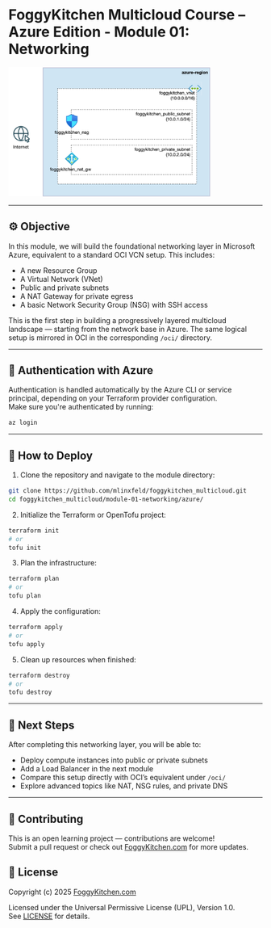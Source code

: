 # FoggyKitchen Multicloud Course – Azure Edition - **Module 01: Networking**

<img src="module-01-networking-azure.jpg" width="400"/>

---

## ⚙️ Objective

In this module, we will build the foundational networking layer in Microsoft Azure, equivalent to a standard OCI VCN setup. This includes:

- A new Resource Group
- A Virtual Network (VNet)
- Public and private subnets
- A NAT Gateway for private egress
- A basic Network Security Group (NSG) with SSH access

This is the first step in building a progressively layered multicloud landscape — starting from the network base in Azure. The same logical setup is mirrored in OCI in the corresponding `/oci/` directory.

---

## 🔐 Authentication with Azure

Authentication is handled automatically by the Azure CLI or service principal, depending on your Terraform provider configuration.  
Make sure you're authenticated by running:

```bash
az login
```

---

## 🚀 How to Deploy

1. Clone the repository and navigate to the module directory:

```bash
git clone https://github.com/mlinxfeld/foggykitchen_multicloud.git
cd foggykitchen_multicloud/module-01-networking/azure/
```

2. Initialize the Terraform or OpenTofu project:

```bash
terraform init
# or
tofu init
```

3. Plan the infrastructure:

```bash
terraform plan
# or
tofu plan
```

4. Apply the configuration:

```bash
terraform apply
# or
tofu apply
```

5. Clean up resources when finished:

```bash
terraform destroy
# or
tofu destroy
```

---

## 📘 Next Steps

After completing this networking layer, you will be able to:

- Deploy compute instances into public or private subnets
- Add a Load Balancer in the next module
- Compare this setup directly with OCI’s equivalent under `/oci/`
- Explore advanced topics like NAT, NSG rules, and private DNS

---

## 📣 Contributing

This is an open learning project — contributions are welcome!  
Submit a pull request or check out [FoggyKitchen.com](https://foggykitchen.com/courses/new-multicloud-foundations-azure-oci-deployed-with-terraform-opentofu/) for more updates.

## 🪪 License
Copyright (c) 2025 [FoggyKitchen.com](https://foggykitchen.com/)

Licensed under the Universal Permissive License (UPL), Version 1.0.  
See [LICENSE](../../LICENSE) for details.
